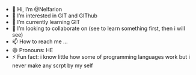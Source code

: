 - 👋 Hi, I’m @Nelfarion
- 👀 I’m interested in GIT and GIThub
- 🌱 I’m currently learning GIT
- 💞️ I’m looking to collaborate on (see to learn something first, then i will see)
- 📫 How to reach me ...
- 😄 Pronouns: HE
- ⚡ Fun fact: i know little how some of programming languages work but i never make any scrpt by my self

<!---
Nelfarion/Nelfarion is a ✨ special ✨ repository because its `README.md` (this file) appears on your GitHub profile.
You can click the Preview link to take a look at your changes.
--->
